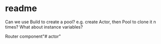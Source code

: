 readme
========

Can we use Build to create a pool? e.g. create Actor, then Pool to clone it n times? What about instance variables?

Router component"# actor" 
